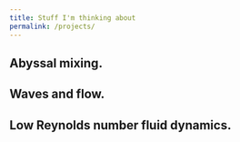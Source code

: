 ```yaml
---
title: Stuff I'm thinking about
permalink: /projects/
---
```


## Abyssal mixing.

## Waves and flow.

## Low Reynolds number fluid dynamics.
